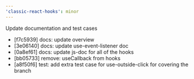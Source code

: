 ```yaml
---
'classic-react-hooks': minor
---
```


Update documentation and test cases

- [f7c5939] docs: update overview
- [3e06140] docs: update use-event-listener doc
- [0a8ef61] docs: update js-doc for all of the hooks
- [bb05733] remove: useCallback from hooks
- [a8f50f6] test: add extra test case for use-outside-click for covering the branch

